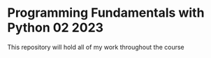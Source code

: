 # Programming Fundamentals with Python 02 2023
 This repository will hold all of my work throughout the course
